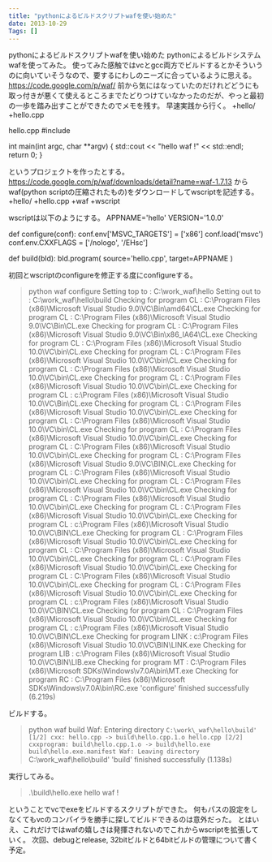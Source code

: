 ```yaml
---
title: "pythonによるビルドスクリプトwafを使い始めた"
date: 2013-10-29
Tags: []
---
```


pythonによるビルドスクリプトwafを使い始めた
pythonによるビルドシステムwafを使ってみた。
使ってみた感触ではvcとgcc両方でビルドするとかそういうのに向いていそうなので、要するにわしのニーズに合っているように思える。
https://code.google.com/p/waf/
前から気にはなっていたのだけれどどうにも取っ付きが悪くて使えるところまでたどりつけていなかったのだが、やっと最初の一歩を踏み出すことができたのでメモを残す。
早速実践から行く。
+hello/
  +hello.cpp

hello.cpp
#include <iostream>

int main(int argc, char **argv)
{
    std::cout << "hello waf !" << std::endl;
    return 0;
}

というプロジェクトを作ったとする。
https://code.google.com/p/waf/downloads/detail?name=waf-1.7.13
からwaf(python
scriptの圧縮されたもの)をダウンロードしてwscriptを記述する。
+hello/
  +hello.cpp
  +waf
  +wscript

wscriptは以下のようにする。
APPNAME='hello'
VERSION='1.0.0'


def configure(conf):
    conf.env['MSVC_TARGETS'] = ['x86']
    conf.load('msvc')
    conf.env.CXXFLAGS = ['/nologo', '/EHsc']

def build(bld):
    bld.program(
            source='hello.cpp', 
            target=APPNAME
            )

初回とwscriptのconfigureを修正する度にconfigureする。
> python waf configure 
Setting top to                           : C:\work\_waf\hello
Setting out to                           : C:\work\_waf\hello\build
Checking for program CL                  : C:\Program Files (x86)\Microsoft Visual Studio 9.0\VC\Bin\amd64\CL.exe
Checking for program CL                  : C:\Program Files (x86)\Microsoft Visual Studio 9.0\VC\Bin\CL.exe
Checking for program CL                  : C:\Program Files (x86)\Microsoft Visual Studio 9.0\VC\Bin\x86_IA64\CL.exe
Checking for program CL                  : C:\Program Files (x86)\Microsoft Visual Studio 10.0\VC\bin\CL.exe
Checking for program CL                  : C:\Program Files (x86)\Microsoft Visual Studio 10.0\VC\bin\CL.exe
Checking for program CL                  : C:\Program Files (x86)\Microsoft Visual Studio 10.0\VC\bin\CL.exe
Checking for program CL                  : C:\Program Files (x86)\Microsoft Visual Studio 10.0\VC\bin\CL.exe
Checking for program CL                  : c:\Program Files (x86)\Microsoft Visual Studio 10.0\VC\Bin\CL.exe
Checking for program CL                  : C:\Program Files (x86)\Microsoft Visual Studio 10.0\VC\bin\CL.exe
Checking for program CL                  : C:\Program Files (x86)\Microsoft Visual Studio 10.0\VC\bin\CL.exe
Checking for program CL                  : C:\Program Files (x86)\Microsoft Visual Studio 10.0\VC\bin\CL.exe
Checking for program CL                  : C:\Program Files (x86)\Microsoft Visual Studio 10.0\VC\bin\CL.exe
Checking for program CL                  : C:\Program Files (x86)\Microsoft Visual Studio 9.0\VC\BIN\CL.exe
Checking for program CL                  : C:\Program Files (x86)\Microsoft Visual Studio 10.0\VC\bin\CL.exe
Checking for program CL                  : C:\Program Files (x86)\Microsoft Visual Studio 10.0\VC\bin\CL.exe
Checking for program CL                  : C:\Program Files (x86)\Microsoft Visual Studio 10.0\VC\bin\CL.exe
Checking for program CL                  : C:\Program Files (x86)\Microsoft Visual Studio 10.0\VC\bin\CL.exe
Checking for program CL                  : c:\Program Files (x86)\Microsoft Visual Studio 10.0\VC\BIN\CL.exe
Checking for program CL                  : C:\Program Files (x86)\Microsoft Visual Studio 10.0\VC\bin\CL.exe
Checking for program CL                  : C:\Program Files (x86)\Microsoft Visual Studio 10.0\VC\bin\CL.exe
Checking for program CL                  : C:\Program Files (x86)\Microsoft Visual Studio 10.0\VC\bin\CL.exe
Checking for program CL                  : C:\Program Files (x86)\Microsoft Visual Studio 10.0\VC\bin\CL.exe
Checking for program CL                  : C:\Program Files (x86)\Microsoft Visual Studio 10.0\VC\bin\CL.exe
Checking for program CL                  : c:\Program Files (x86)\Microsoft Visual Studio 10.0\VC\BIN\CL.exe
Checking for program CL                  : C:\Program Files (x86)\Microsoft Visual Studio 10.0\VC\bin\CL.exe
Checking for program CL                  : c:\Program Files (x86)\Microsoft Visual Studio 10.0\VC\BIN\CL.exe
Checking for program LINK                : c:\Program Files (x86)\Microsoft Visual Studio 10.0\VC\BIN\LINK.exe
Checking for program LIB                 : c:\Program Files (x86)\Microsoft Visual Studio 10.0\VC\BIN\LIB.exe
Checking for program MT                  : C:\Program Files (x86)\Microsoft SDKs\Windows\v7.0A\bin\MT.exe
Checking for program RC                  : C:\Program Files (x86)\Microsoft SDKs\Windows\v7.0A\bin\RC.exe
'configure' finished successfully (6.219s)

ビルドする。
> python waf build
Waf: Entering directory `C:\work\_waf\hello\build'
[1/2] cxx: hello.cpp -> build\hello.cpp.1.o
hello.cpp
[2/2] cxxprogram: build\hello.cpp.1.o -> build\hello.exe build\hello.exe.manifest
Waf: Leaving directory `C:\work\_waf\hello\build'
'build' finished successfully (1.138s)

実行してみる。
> .\build\hello.exe
hello waf !

ということでvcでexeをビルドするスクリプトができた。
何もパスの設定をしなくてもvcのコンパイラを勝手に探してビルドできるのは意外だった。
とはいえ、これだけではwafの嬉しさは発揮されないのでこれからwscriptを拡張していく。
次回、debugとrelease, 32bitビルドと64bitビルドの管理について書く予定。

